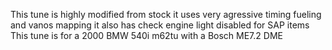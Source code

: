This tune is highly modified from stock it uses very agressive timing fueling and vanos mapping 
it also has check engine light disabled for SAP items 
This tune is for a 2000 BMW 540i m62tu with a Bosch ME7.2 DME
